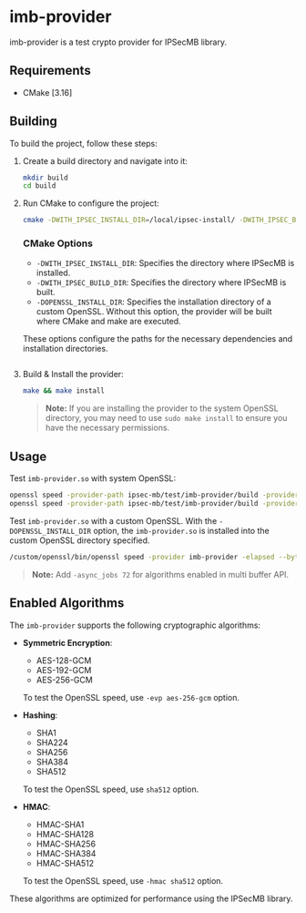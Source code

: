# imb-provider

imb-provider is a test crypto provider for IPSecMB library. 

## Requirements

- CMake [3.16]

## Building

To build the project, follow these steps:

1. Create a build directory and navigate into it:
    ```sh
    mkdir build
    cd build
    ```

2. Run CMake to configure the project:
    ```sh
    cmake -DWITH_IPSEC_INSTALL_DIR=/local/ipsec-install/ -DWITH_IPSEC_BUILD_DIR=/ipsec-mb/build/ -DOPENSSL_INSTALL_DIR=/custom/openssl/ ..
    ```

    ### CMake Options

    - `-DWITH_IPSEC_INSTALL_DIR`: Specifies the directory where IPSecMB is installed.
    - `-DWITH_IPSEC_BUILD_DIR`: Specifies the directory where IPSecMB is built.
    - `-DOPENSSL_INSTALL_DIR`: Specifies the installation directory of a custom OpenSSL. Without this option, the provider will be built where CMake and make are executed.

    These options configure the paths for the necessary dependencies and installation directories.
    ```

3. Build & Install the provider:
    ```sh
    make && make install
    ```

    > **Note:** If you are installing the provider to the system OpenSSL directory, you may need to use `sudo make install` to ensure you have the necessary permissions.

## Usage

Test `imb-provider.so` with system OpenSSL:
```sh
openssl speed -provider-path ipsec-mb/test/imb-provider/build -provider imb-provider -elapsed --bytes 16384 -evp aes-256-gcm
openssl speed -provider-path ipsec-mb/test/imb-provider/build -provider imb-provider -elapsed --bytes 16384 --async_jobs 16 -hmac sha256
```

Test `imb-provider.so` with a custom OpenSSL. With the `-DOPENSSL_INSTALL_DIR` option, the `imb-provider.so` is installed into the custom OpenSSL directory specified.

```sh
/custom/openssl/bin/openssl speed -provider imb-provider -elapsed --bytes 16384 -evp aes-256-gcm
```
> **Note:** Add ```-async_jobs 72``` for algorithms enabled in multi buffer API.

## Enabled Algorithms

The `imb-provider` supports the following cryptographic algorithms:

- **Symmetric Encryption**:
    - AES-128-GCM
    - AES-192-GCM
    - AES-256-GCM

    To test the OpenSSL speed, use ```-evp aes-256-gcm``` option.

- **Hashing**:
    - SHA1
    - SHA224
    - SHA256
    - SHA384
    - SHA512

    To test the OpenSSL speed, use ```sha512``` option.

- **HMAC**:
    - HMAC-SHA1
    - HMAC-SHA128
    - HMAC-SHA256
    - HMAC-SHA384
    - HMAC-SHA512

    To test the OpenSSL speed, use ```-hmac sha512``` option.

These algorithms are optimized for performance using the IPSecMB library.
## 

